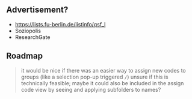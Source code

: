 ## Advertisement?
- <https://lists.fu-berlin.de/listinfo/qsf_l>
- Soziopolis
- ResearchGate

## Roadmap
> it would be nice if there was an easier way to assign new codes to groups
> (like a selection pop-up triggered `/`) unsure if this is technically
> feasible; maybe it could also be included in the assign code view by seeing
> and applying subfolders to names?
